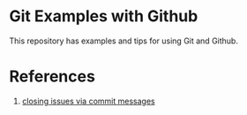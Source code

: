 # Git Examples with Github #

This repository has examples and tips for using Git and Github.

# References #

1. [closing issues via commit messages](https://help.github.com/articles/closing-issues-via-commit-messages/)

